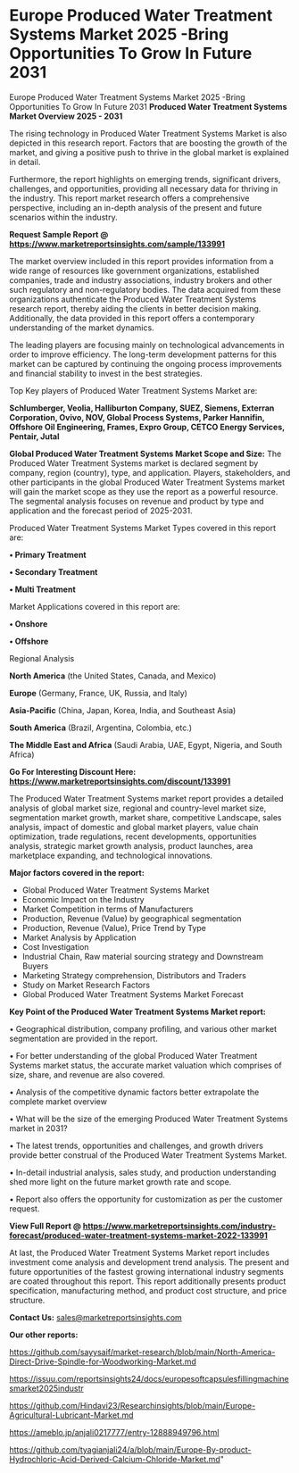 # Europe Produced Water Treatment Systems Market 2025 -Bring Opportunities To Grow In Future 2031
Europe Produced Water Treatment Systems Market 2025 -Bring Opportunities To Grow In Future 2031
<Strong> Produced Water Treatment Systems Market Overview 2025 - 2031</strong>

The rising technology in Produced Water Treatment Systems Market is also depicted in this research report. Factors that are boosting the growth of the market, and giving a positive push to thrive in the global market is explained in detail.

Furthermore, the report highlights on emerging trends, significant drivers, challenges, and opportunities, providing all necessary data for thriving in the industry. This report market research offers a comprehensive perspective, including an in-depth analysis of the present and future scenarios within the industry.

<strong>Request Sample Report @ <a href=https://www.marketreportsinsights.com/sample/133991>https://www.marketreportsinsights.com/sample/133991</a></strong>

The market overview included in this report provides information from a wide range of resources like government organizations, established companies, trade and industry associations, industry brokers and other such regulatory and non-regulatory bodies. The data acquired from these organizations authenticate the Produced Water Treatment Systems research report, thereby aiding the clients in better decision making. Additionally, the data provided in this report offers a contemporary understanding of the market dynamics.

The leading players are focusing mainly on technological advancements in order to improve efficiency. The long-term development patterns for this market can be captured by continuing the ongoing process improvements and financial stability to invest in the best strategies.

Top Key players of Produced Water Treatment Systems Market are:

<strong>Schlumberger, Veolia, Halliburton Company, SUEZ, Siemens, Exterran Corporation, Ovivo, NOV, Global Process Systems, Parker Hannifin, Offshore Oil Engineering, Frames, Expro Group, CETCO Energy Services, Pentair, Jutal</strong>

<strong><b>Global Produced Water Treatment Systems Market Scope and Size:</b></strong>
The Produced Water Treatment Systems market is declared segment by company, region (country), type, and application. Players, stakeholders, and other participants in the global Produced Water Treatment Systems market will gain the market scope as they use the report as a powerful resource. The segmental analysis focuses on revenue and product by type and application and the forecast period of 2025-2031.

Produced Water Treatment Systems Market Types covered in this report are:

<strong>• Primary Treatment

• Secondary Treatment

• Multi Treatment</strong>

Market Applications covered in this report are:

<strong>• Onshore

• Offshore</strong> 

Regional Analysis

<strong>North America</strong> (the United States, Canada, and Mexico)

<strong>Europe</strong> (Germany, France, UK, Russia, and Italy)

<strong>Asia-Pacific</strong> (China, Japan, Korea, India, and Southeast Asia)

<strong>South America</strong> (Brazil, Argentina, Colombia, etc.)

<strong>The Middle East and Africa</strong> (Saudi Arabia, UAE, Egypt, Nigeria, and South Africa)

<strong>Go For Interesting Discount Here: <a href=https://www.marketreportsinsights.com/discount/133991>https://www.marketreportsinsights.com/discount/133991</a></strong>

The Produced Water Treatment Systems market report provides a detailed analysis of global market size, regional and country-level market size, segmentation market growth, market share, competitive Landscape, sales analysis, impact of domestic and global market players, value chain optimization, trade regulations, recent developments, opportunities analysis, strategic market growth analysis, product launches, area marketplace expanding, and technological innovations.

<strong><b>Major factors covered in the report:</b></strong>
<ul>
  <li>Global Produced Water Treatment Systems Market </li>
  <li>Economic Impact on the Industry</li>
  <li>Market Competition in terms of Manufacturers</li>
  <li>Production, Revenue (Value) by geographical segmentation</li>
  <li>Production, Revenue (Value), Price Trend by Type</li>
  <li>Market Analysis by Application</li>
  <li>Cost Investigation</li>
  <li>Industrial Chain, Raw material sourcing strategy and Downstream Buyers</li>
  <li>Marketing Strategy comprehension, Distributors and Traders</li>
  <li>Study on Market Research Factors</li>
  <li>Global Produced Water Treatment Systems Market Forecast</li>
</ul>

<strong><b>Key Point of the Produced Water Treatment Systems Market report:</b></strong>

• Geographical distribution, company profiling, and various other market segmentation are provided in the report.

• For better understanding of the global Produced Water Treatment Systems market status, the accurate market valuation which comprises of size, share, and revenue are also covered.

• Analysis of the competitive dynamic factors better extrapolate the complete market overview

• What will be the size of the emerging Produced Water Treatment Systems market in 2031?

• The latest trends, opportunities and challenges, and growth drivers provide better construal of the Produced Water Treatment Systems Market.

• In-detail industrial analysis, sales study, and production understanding shed more light on the future market growth rate and scope.

• Report also offers the opportunity for customization as per the customer request.

<strong><b>View Full Report @ <a href=https://www.marketreportsinsights.com/industry-forecast/produced-water-treatment-systems-market-2022-133991>https://www.marketreportsinsights.com/industry-forecast/produced-water-treatment-systems-market-2022-133991</a></b></strong>


At last, the Produced Water Treatment Systems Market report includes investment come analysis and development trend analysis. The present and future opportunities of the fastest growing international industry segments are coated throughout this report. This report additionally presents product specification, manufacturing method, and product cost structure, and price structure.

<strong>Contact Us:</strong>
sales@marketreportsinsights.com

<strong>Our other reports:</strong>

<a href=https://github.com/sayysaif/market-research/blob/main/North-America-Direct-Drive-Spindle-for-Woodworking-Market.md>https://github.com/sayysaif/market-research/blob/main/North-America-Direct-Drive-Spindle-for-Woodworking-Market.md</a>

<a href=https://issuu.com/reportsinsights24/docs/europesoftcapsulesfillingmachinesmarket2025industr>https://issuu.com/reportsinsights24/docs/europesoftcapsulesfillingmachinesmarket2025industr</a>

<a href=https://github.com/Hindavi23/Researchinsights/blob/main/Europe-Agricultural-Lubricant-Market.md>https://github.com/Hindavi23/Researchinsights/blob/main/Europe-Agricultural-Lubricant-Market.md</a>

<a href=https://ameblo.jp/anjali0217777/entry-12888949796.html>https://ameblo.jp/anjali0217777/entry-12888949796.html</a>

<a href=https://github.com/tyagianjali24/a/blob/main/Europe-By-product-Hydrochloric-Acid-Derived-Calcium-Chloride-Market.md>https://github.com/tyagianjali24/a/blob/main/Europe-By-product-Hydrochloric-Acid-Derived-Calcium-Chloride-Market.md</a>"
